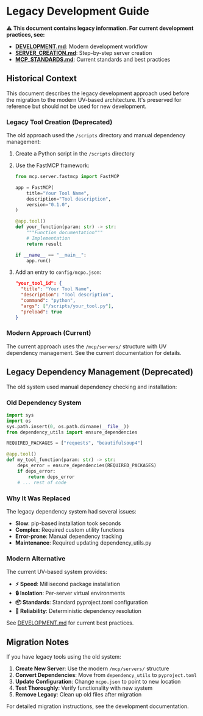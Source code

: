 # Legacy Development Guide

⚠️ **This document contains legacy information. For current development practices, see:**
- **[DEVELOPMENT.md](DEVELOPMENT.md)**: Modern development workflow
- **[SERVER_CREATION.md](SERVER_CREATION.md)**: Step-by-step server creation
- **[MCP_STANDARDS.md](MCP_STANDARDS.md)**: Current standards and best practices

## Historical Context

This document describes the legacy development approach used before the migration to the modern UV-based architecture. It's preserved for reference but should not be used for new development.

### Legacy Tool Creation (Deprecated)

The old approach used the `/scripts` directory and manual dependency management:

1. Create a Python script in the `/scripts` directory
2. Use the FastMCP framework:
   ```python
   from mcp.server.fastmcp import FastMCP

   app = FastMCP(
       title="Your Tool Name",
       description="Tool description",
       version="0.1.0",
   )

   @app.tool()
   def your_function(param: str) -> str:
       """Function documentation"""
       # Implementation
       return result

   if __name__ == "__main__":
       app.run()
   ```

3. Add an entry to `config/mcpo.json`:
   ```json
   "your_tool_id": {
     "title": "Your Tool Name",
     "description": "Tool description",
     "command": "python",
     "args": ["/scripts/your_tool.py"],
     "preload": true
   }
   ```

### Modern Approach (Current)

The current approach uses the `/mcp/servers/` structure with UV dependency management. See the current documentation for details.

## Legacy Dependency Management (Deprecated)

The old system used manual dependency checking and installation:

### Old Dependency System
```python
import sys
import os
sys.path.insert(0, os.path.dirname(__file__))
from dependency_utils import ensure_dependencies

REQUIRED_PACKAGES = ["requests", "beautifulsoup4"]

@app.tool()
def my_tool_function(param: str) -> str:
    deps_error = ensure_dependencies(REQUIRED_PACKAGES)
    if deps_error:
        return deps_error
    # ... rest of code
```

### Why It Was Replaced

The legacy dependency system had several issues:
- **Slow**: pip-based installation took seconds
- **Complex**: Required custom utility functions
- **Error-prone**: Manual dependency tracking
- **Maintenance**: Required updating dependency_utils.py

### Modern Alternative

The current UV-based system provides:
- **⚡ Speed**: Millisecond package installation
- **🔒 Isolation**: Per-server virtual environments
- **📦 Standards**: Standard pyproject.toml configuration
- **🔄 Reliability**: Deterministic dependency resolution

See [DEVELOPMENT.md](DEVELOPMENT.md) for current best practices.

## Migration Notes

If you have legacy tools using the old system:

1. **Create New Server**: Use the modern `/mcp/servers/` structure
2. **Convert Dependencies**: Move from `dependency_utils` to `pyproject.toml`
3. **Update Configuration**: Change `mcpo.json` to point to new location
4. **Test Thoroughly**: Verify functionality with new system
5. **Remove Legacy**: Clean up old files after migration

For detailed migration instructions, see the development documentation.
